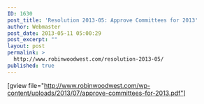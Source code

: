```yaml
---
ID: 1630
post_title: 'Resolution 2013-05: Approve Committees for 2013'
author: Webmaster
post_date: 2013-05-11 05:00:29
post_excerpt: ""
layout: post
permalink: >
  http://www.robinwoodwest.com/resolution-2013-05/
published: true
---
```

[gview file="http://www.robinwoodwest.com/wp-content/uploads/2013/07/approve-committees-for-2013.pdf"]